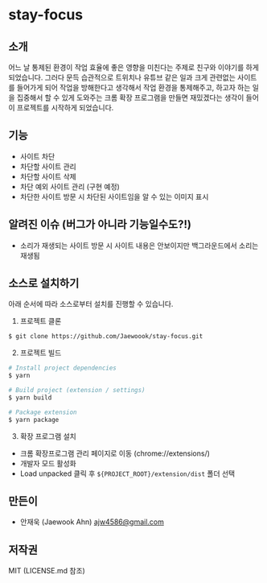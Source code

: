 # stay-focus

## 소개

어느 날 통제된 환경이 작업 효율에 좋은 영향을 미친다는 주제로 친구와 이야기를 하게 되었습니다. 그러다 문득 습관적으로 트위치나 유튜브 같은 일과 크게 관련없는 사이트를 들어가게 되어 작업을 방해한다고 생각해서 작업 환경을 통제해주고, 하고자 하는 일을 집중해서 할 수 있게 도와주는 크롬 확장 프로그램을 만들면 재밌겠다는 생각이 들어 이 프로젝트를 시작하게 되었습니다.

## 기능

- 사이트 차단
- 차단할 사이트 관리
- 차단할 사이트 삭제
- 차단 예외 사이트 관리 (구현 예정)
- 차단한 사이트 방문 시 차단된 사이트임을 알 수 있는 이미지 표시

## 알려진 이슈 (버그가 아니라 기능일수도?!)

- 소리가 재생되는 사이트 방문 시 사이트 내용은 안보이지만 백그라운드에서 소리는 재생됨

## 소스로 설치하기

아래 순서에 따라 소스로부터 설치를 진행할 수 있습니다.

1. 프로젝트 클론
```sh
$ git clone https://github.com/Jaewoook/stay-focus.git
```
2. 프로젝트 빌드
```sh
# Install project dependencies
$ yarn

# Build project (extension / settings)
$ yarn build

# Package extension
$ yarn package
```
3. 확장 프로그램 설치
- 크롬 확장프로그램 관리 페이지로 이동 (chrome://extensions/)
- 개발자 모드 활성화
- Load unpacked 클릭 후 `${PROJECT_ROOT}/extension/dist` 폴더 선택

## 만든이

- 안재욱 (Jaewook Ahn) <ajw4586@gmail.com>

## 저작권

MIT (LICENSE.md 참조)
